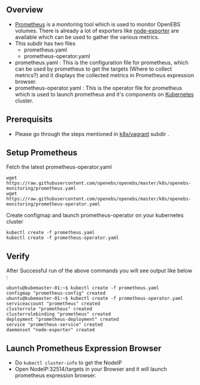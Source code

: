 ## Overview
* [Prometheus](https://github.com/prometheus/prometheus) is a monitoring tool  which is used to monitor OpenEBS volumes. There is already a lot of exporters like [node-exporter](https://github.com/prometheus/node_exporter) are available which can be used to gather the various metrics. 
* This subdir has two files
    - prometheus.yaml
    - prometheus-operator.yaml
* prometheus.yaml :  This is the configuration file for prometheus, which can be used by prometheus to get the targets (Where to collect metrics?) and it displays the collected metrics in Prometheus expression browser.
* prometheus-operator.yaml : This is the operator file for prometheus which is used to launch prometheus and it's components on [Kubernetes](https://github.com/kubernetes/kubernetes) cluster.

## Prerequisits
* Please go through the steps mentioned in [k8s/vagrant](https://github.com/openebs/openebs/tree/master/k8s/vagrant) subdir .

## Setup Prometheus

Fetch the latest prometheus-operator.yaml
```
wget https://raw.githubusercontent.com/openebs/openebs/master/k8s/openebs-monitoring/prometheus.yaml
wget https://raw.githubusercontent.com/openebs/openebs/master/k8s/openebs-monitoring/prometheus-operator.yaml
```
Create configmap and launch prometheus-operator on your kubernetes cluster
```
kubectl create -f prometheus.yaml
kubectl create -f prometheus-operator.yaml
```
## Verify
After Successful run of the above commands  you will see output like below :
```
ubuntu@kubemaster-01:~$ kubectl create -f prometheus.yaml 
configmap "prometheus-config" created
ubuntu@kubemaster-01:~$ kubectl create -f prometheus-operator.yaml
serviceaccount "prometheus" created
clusterrole "prometheus" created
clusterrolebinding "prometheus" created
deployment "prometheus-deployment" created
service "prometheus-service" created
daemonset "node-exporter" created
```
## Launch Prometheus Expression Browser
* Do `kubectl cluster-info` to get the NodeIP
* Open NodeIP:32514/targets in your Browser  and it will launch prometheus expression browser.

